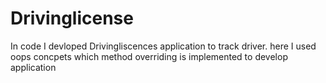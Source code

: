 # Drivinglicense
In code I devloped Drivingliscences application to track driver. here I used oops concpets which method overriding is implemented to develop application
